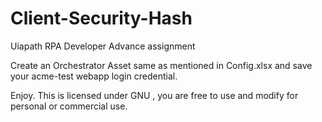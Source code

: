 # Client-Security-Hash
Uiapath RPA Developer Advance assignment

Create an Orchestrator Asset same as mentioned in Config.xlsx and save your acme-test webapp login credential.

Enjoy.
This is licensed under GNU , you are free to use and modify for personal or commercial use.
